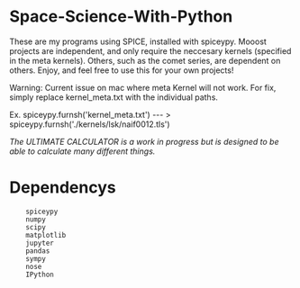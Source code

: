 # Space-Science-With-Python
These are my programs using SPICE, installed with spiceypy.
Mooost projects are independent, and only require the neccesary kernels (specified in the meta kernels). Others, such as the comet series, are dependent on others.
Enjoy, and feel free to use this for your own projects!

Warning: Current issue on mac where meta Kernel will not work. For fix, simply replace
kernel_meta.txt with the individual paths.

Ex.
spiceypy.furnsh('kernel_meta.txt') --- > spiceypy.furnsh('./kernels/lsk/naif0012.tls')

*The ULTIMATE CALCULATOR is a work in progress but is designed to be able to calculate many different things.*

# Dependencys
```
    spiceypy
    numpy
    scipy
    matplotlib
    jupyter
    pandas
    sympy
    nose
    IPython
```
